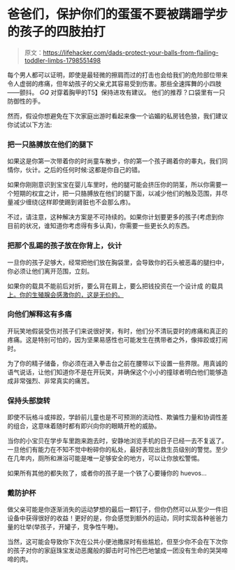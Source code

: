 # 爸爸们，保护你们的蛋蛋不要被蹒跚学步的孩子的四肢拍打

> 原文：<https://lifehacker.com/dads-protect-your-balls-from-flailing-toddler-limbs-1798551498>

每个男人都可以证明，即使是最轻微的擦肩而过的打击也会给我们的危险部位带来令人虚弱的疼痛，但年幼孩子的父亲尤其容易受到伤害。那些全速挥舞的小四肢——颤抖。 *GQ* 对穿着胸甲的T5】保持进攻有建议。 他们的推荐？口袋里有一只防御性的手。



然而，假设你想避免在下次家庭出游时看起来像一个谄媚的私房钱色狼，我们建议你试试以下方法:

### 把一只胳膊放在他们的腿下

如果这是你第一次带着你的时尚童车散步，你的第一个孩子踢着你的睾丸，我们同情你，伙计。之后的任何时候:这都是你自己的错。

如果你刚刚意识到宝宝在婴儿车里时，他的腿可能会挤压你的阴茎，所以你需要一个短期的权宜之计，把一只胳膊放在他们的腿下面，以减少他们的触及范围，并尽量减少缠绕(这样即使踢到肾脏也不会那么疼)。

不过，请注意，这种解决方案是不可持续的。如果你计划要更多的孩子(考虑到你目前的状况，谁知道你考虑得有多认真)，你需要一些更长久的东西。

### 把那个乱踢的孩子放在你背上，伙计

一旦你的孩子足够大，经常把他们放在胸袋里，会导致你的石头被恶毒的腿扫中，你必须让他们离开范围，立刻。

如果你的载具不能前后对折，要么背在肩上，要么把钱投资在一个设计成 的载具 [上。你的生殖腺会感激你的，这是无价的。](http://piggybackrider.com/)

### 向他们解释这有多痛

开玩笑地假装受伤对孩子们来说很好笑，有时，他们分不清玩耍时的疼痛和真正的疼痛。这是特别可怕的，因为坚果易感性也可能发生在携带者之外，像摔跤或打闹时。

为了你的精子储备，你必须在进入拳击台之前在腰带以下设置一些界限。用真诚的语气说话，让他们知道你不是在开玩笑，并确保这个小小的撞球者明白他们能够造成非常强烈、非常真实的痛苦。

### 保持头部旋转

即使不玩格斗或摔跤，学龄前儿童也是不可预测的流动性、欺骗性力量和协调性差的组合，这意味着随时都有即兴向你的眼睛开枪的威胁。

当你的小宝贝在学步车里跑来跑去时，安静地浏览手机的日子已经一去不复返了。一旦他们有能力在不知不觉中粉碎你的私处，最好表现出救生员级别的警觉。至少在几年内，厕所和淋浴可能是唯一足够安全的地方，可以让你放松警惕。

如果所有其他的都失败了，或者你的孩子是一个铁了心要锤你的 huevos...

### 戴防护杯

做父亲可能是你逐渐消失的运动梦想的最后一颗钉子，但你仍然可以从至少一件旧设备中获得很好的收益！更好的是，你会感觉到额外的运动，同时实现各种爸爸力量的壮举(举孩子，开罐子，竞争性午睡)。

当然，这可能会导致你下次在公共小便池撒尿时有些尴尬，但至少你不会在下次你的孩子对你的家庭珠宝发动恶魔般的脚击时可怜巴巴地皱成一团没有生命的哭哭啼啼的肉。
